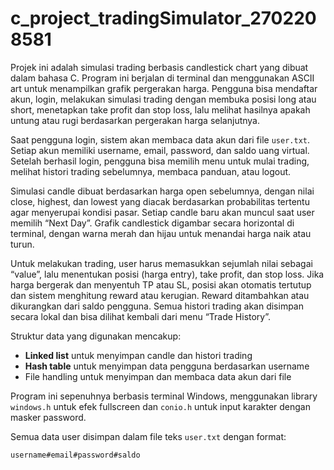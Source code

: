 # c_project_tradingSimulator_2702208581

Projek ini adalah simulasi trading berbasis candlestick chart yang dibuat dalam bahasa C. Program ini berjalan di terminal dan menggunakan ASCII art untuk menampilkan grafik pergerakan harga. Pengguna bisa mendaftar akun, login, melakukan simulasi trading dengan membuka posisi long atau short, menetapkan take profit dan stop loss, lalu melihat hasilnya apakah untung atau rugi berdasarkan pergerakan harga selanjutnya.

Saat pengguna login, sistem akan membaca data akun dari file `user.txt`. Setiap akun memiliki username, email, password, dan saldo uang virtual. Setelah berhasil login, pengguna bisa memilih menu untuk mulai trading, melihat histori trading sebelumnya, membaca panduan, atau logout.

Simulasi candle dibuat berdasarkan harga open sebelumnya, dengan nilai close, highest, dan lowest yang diacak berdasarkan probabilitas tertentu agar menyerupai kondisi pasar. Setiap candle baru akan muncul saat user memilih “Next Day”. Grafik candlestick digambar secara horizontal di terminal, dengan warna merah dan hijau untuk menandai harga naik atau turun.

Untuk melakukan trading, user harus memasukkan sejumlah nilai sebagai “value”, lalu menentukan posisi (harga entry), take profit, dan stop loss. Jika harga bergerak dan menyentuh TP atau SL, posisi akan otomatis tertutup dan sistem menghitung reward atau kerugian. Reward ditambahkan atau dikurangkan dari saldo pengguna. Semua histori trading akan disimpan secara lokal dan bisa dilihat kembali dari menu “Trade History”.

Struktur data yang digunakan mencakup:
* **Linked list** untuk menyimpan candle dan histori trading
* **Hash table** untuk menyimpan data pengguna berdasarkan username
* File handling untuk menyimpan dan membaca data akun dari file

Program ini sepenuhnya berbasis terminal Windows, menggunakan library `windows.h` untuk efek fullscreen dan `conio.h` untuk input karakter dengan masker password.

Semua data user disimpan dalam file teks `user.txt` dengan format:

```
username#email#password#saldo
```
